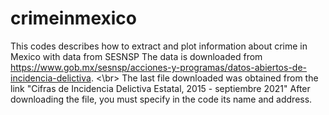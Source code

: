 # crimeinmexico
This codes describes how to extract and plot information about crime in Mexico with data from SESNSP
The data is downloaded from https://www.gob.mx/sesnsp/acciones-y-programas/datos-abiertos-de-incidencia-delictiva. <\br>
The last file downloaded was obtained from the link
"Cifras de Incidencia Delictiva Estatal, 2015 - septiembre 2021"
After downloading the file, you must specify in the code its name and address.
